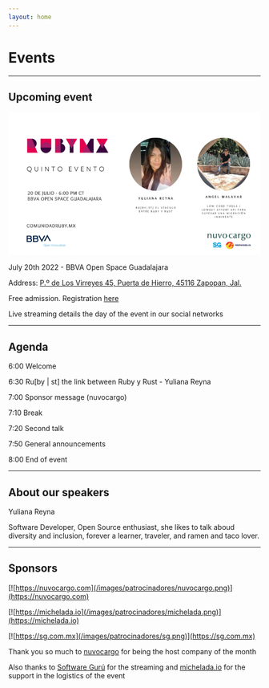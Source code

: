 ```yaml
---
layout: home
---
```


# Events

---

## Upcoming event

![](/images/eventos/julio_2022.png)

July 20th 2022 - BBVA Open Space Guadalajara

Address: [P.º de Los Virreyes 45, Puerta de Hierro, 45116 Zapopan, Jal.](https://goo.gl/maps/x4ntc8NY8e8LLbDq9)

Free admission. Registration [here](https://www.eventbrite.com/e/comunidad-ruby-mx-sesion-julio-2022-tickets-381427739637)

Live streaming details the day of the event in our social networks

---

## Agenda


6:00 Welcome

6:30 Ru[by \| st] the link between Ruby y Rust - Yuliana Reyna

7:00 Sponsor message (nuvocargo)

7:10 Break

7:20 Second talk

7:50 General announcements

8:00 End of event

---

## About our speakers

Yuliana Reyna

Software Developer, Open Source enthusiast, she likes to talk aboud diversity and inclusion, forever a learner, traveler, and ramen and taco lover.

---

## Sponsors

[![https://nuvocargo.com](/images/patrocinadores/nuvocargo.png)](https://nuvocargo.com)

[![https://michelada.io](/images/patrocinadores/michelada.png)](https://michelada.io)

[![https://sg.com.mx](/images/patrocinadores/sg.png)](https://sg.com.mx)

Thank you so much to [nuvocargo](https://nuvocargo.com) for being the host company of the month

Also thanks to [Software Gurú](https://sg.com.mx/) for the streaming and [michelada.io](https://michelada.io) for
the support in the logistics of the event

